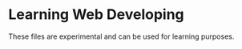 <h1> Learning Web Developing </h1>

<div> These files are experimental and can be used for learning purposes.  </div>
